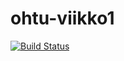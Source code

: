 # ohtu-viikko1

[![Build Status](https://travis-ci.org/lahdeero/ohtu-viikko1.svg?branch=master)](https://travis-ci.org/lahdeero/ohtu-viikko1)
